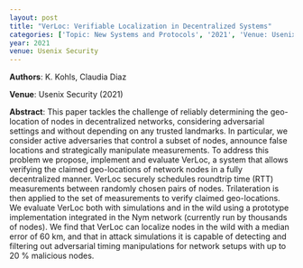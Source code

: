 ```yaml
---
layout: post
title: "VerLoc: Verifiable Localization in Decentralized Systems"
categories: ['Topic: New Systems and Protocols', '2021', 'Venue: Usenix Security']
year: 2021
venue: Usenix Security
---
```

**Authors**: K. Kohls, Claudia Diaz

**Venue**: Usenix Security (2021)

**Abstract**: This paper tackles the challenge of reliably determining the geo-location of nodes in decentralized networks, considering adversarial settings and without depending on any trusted landmarks. In particular, we consider active adversaries that control a subset of nodes, announce false locations and strategically manipulate measurements. To address this problem we propose, implement and evaluate VerLoc, a system that allows verifying the claimed geo-locations of network nodes in a fully decentralized manner. VerLoc securely schedules roundtrip time (RTT) measurements between randomly chosen pairs of nodes. Trilateration is then applied to the set of measurements to verify claimed geo-locations. We evaluate VerLoc both with simulations and in the wild using a prototype implementation integrated in the Nym network (currently run by thousands of nodes). We find that VerLoc can localize nodes in the wild with a median error of 60 km, and that in attack simulations it is capable of detecting and filtering out adversarial timing manipulations for network setups with up to 20 % malicious nodes.
